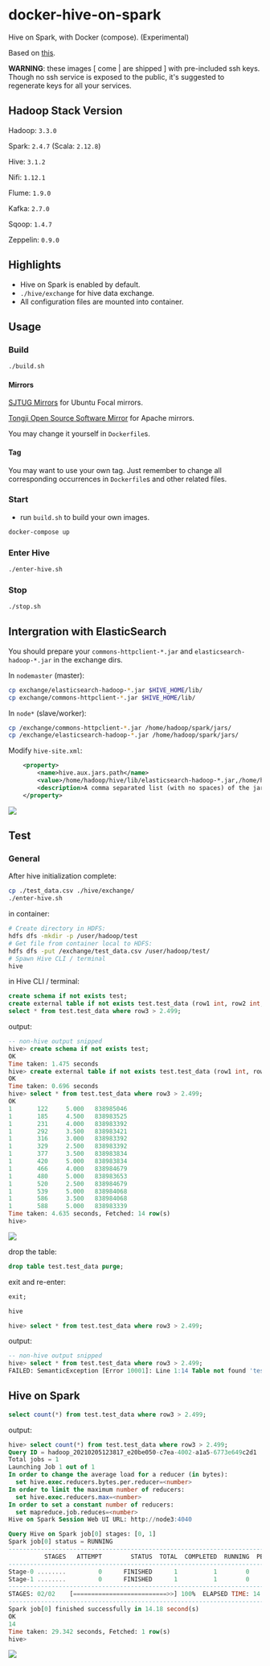 # docker-hive-on-spark

Hive on Spark, with Docker (compose). (Experimental)

Based on [this](https://github.com/sciencepal/dockers/).

**WARNING**: these images [ come | are shipped ] with pre-included ssh keys. Though no ssh service is exposed to the public, it's suggested to regenerate keys for all your services.

## Hadoop Stack Version

Hadoop: `3.3.0`

Spark: `2.4.7` (Scala: `2.12.8`)

Hive: `3.1.2`

Nifi: `1.12.1`

Flume: `1.9.0`

Kafka: `2.7.0`

Sqoop: `1.4.7`

Zeppelin: `0.9.0`

## Highlights

* Hive on Spark is enabled by default.
* `./hive/exchange` for hive data exchange.
* All configuration files are mounted into container.

## Usage

### Build

```bash
./build.sh
```

#### Mirrors

[SJTUG Mirrors](https://mirrors.sjtug.sjtu.edu.cn/) for Ubuntu Focal mirrors.

[Tongji Open Source Software Mirror](https://mirrors.tongji.edu.cn/) for Apache mirrors.

You may change it yourself in `Dockerfile`s.

#### Tag

You may want to use your own tag. Just remember to change all corresponding occurrences in `Dockerfile`s and other related files.

### Start

* run `build.sh` to build your own images.

```bash
docker-compose up
```

### Enter Hive

```bash
./enter-hive.sh
```

### Stop

```bash
./stop.sh
```

## Intergration with ElasticSearch

You should prepare your `commons-httpclient-*.jar` and `elasticsearch-hadoop-*.jar` in the exchange dirs.

In `nodemaster` (master):

```bash
cp exchange/elasticsearch-hadoop-*.jar $HIVE_HOME/lib/
cp exchange/commons-httpclient-*.jar $HIVE_HOME/lib/
```

In `node*` (slave/worker):

```bash
cp /exchange/commons-httpclient-*.jar /home/hadoop/spark/jars/
cp /exchange/elasticsearch-hadoop-*.jar /home/hadoop/spark/jars/
```

Modify `hive-site.xml`:

```xml
    <property>
        <name>hive.aux.jars.path</name>
        <value>/home/hadoop/hive/lib/elasticsearch-hadoop-*.jar,/home/hadoop/hive/lib/commons-httpclient-*.jar</value>
        <description>A comma separated list (with no spaces) of the jar files</description>
    </property>
```

![](./doc/img/hive-on-spark-with-elasticsearch.png)

## Test

### General

After hive initialization complete:

```bash
cp ./test_data.csv ./hive/exchange/
./enter-hive.sh
```

in container:

```bash
# Create directory in HDFS:
hdfs dfs -mkdir -p /user/hadoop/test
# Get file from container local to HDFS:
hdfs dfs -put /exchange/test_data.csv /user/hadoop/test/
# Spawn Hive CLI / terminal
hive
```

in Hive CLI / terminal:

```sql
create schema if not exists test;
create external table if not exists test.test_data (row1 int, row2 int, row3 decimal(10,3), row4 int) row format delimited fields terminated by ',' stored as textfile location 'hdfs://nodemaster:9000/user/hadoop/test/';
select * from test.test_data where row3 > 2.499;
```

output:

```sql
-- non-hive output snipped
hive> create schema if not exists test;
OK
Time taken: 1.475 seconds
hive> create external table if not exists test.test_data (row1 int, row2 int, row3 decimal(10,3), row4 int) row format delimited fields terminated by ',' stored as textfile location 'hdfs://nodemaster:9000/user/hadoop/test/';
OK
Time taken: 0.696 seconds
hive> select * from test.test_data where row3 > 2.499;
OK
1       122     5.000   838985046
1       185     4.500   838983525
1       231     4.000   838983392
1       292     3.500   838983421
1       316     3.000   838983392
1       329     2.500   838983392
1       377     3.500   838983834
1       420     5.000   838983834
1       466     4.000   838984679
1       480     5.000   838983653
1       520     2.500   838984679
1       539     5.000   838984068
1       586     3.500   838984068
1       588     5.000   838983339
Time taken: 4.635 seconds, Fetched: 14 row(s)
hive>
```

![](./doc/img/test.png)

drop the table:

```sql
drop table test.test_data purge;
```

exit and re-enter:

```sql
exit;
```

```bash
hive
```

```sql
hive> select * from test.test_data where row3 > 2.499;
```

output:

```sql
-- non-hive output snipped
hive> select * from test.test_data where row3 > 2.499;
FAILED: SemanticException [Error 10001]: Line 1:14 Table not found 'test_data'
```

## Hive on Spark

```sql
select count(*) from test.test_data where row3 > 2.499;
```

output:

```sql
hive> select count(*) from test.test_data where row3 > 2.499;
Query ID = hadoop_20210205123817_e20be050-c7ea-4002-a1a5-6773e649c2d1
Total jobs = 1
Launching Job 1 out of 1
In order to change the average load for a reducer (in bytes):
  set hive.exec.reducers.bytes.per.reducer=<number>
In order to limit the maximum number of reducers:
  set hive.exec.reducers.max=<number>
In order to set a constant number of reducers:
  set mapreduce.job.reduces=<number>
Hive on Spark Session Web UI URL: http://node3:4040

Query Hive on Spark job[0] stages: [0, 1]
Spark job[0] status = RUNNING
--------------------------------------------------------------------------------------
          STAGES   ATTEMPT        STATUS  TOTAL  COMPLETED  RUNNING  PENDING  FAILED  
--------------------------------------------------------------------------------------
Stage-0 ........         0      FINISHED      1          1        0        0       0  
Stage-1 ........         0      FINISHED      1          1        0        0       0  
--------------------------------------------------------------------------------------
STAGES: 02/02    [==========================>>] 100%  ELAPSED TIME: 14.18 s    
--------------------------------------------------------------------------------------
Spark job[0] finished successfully in 14.18 second(s)
OK
14
Time taken: 29.342 seconds, Fetched: 1 row(s)
hive> 
```

![](./doc/img/hive-on-spark.png)